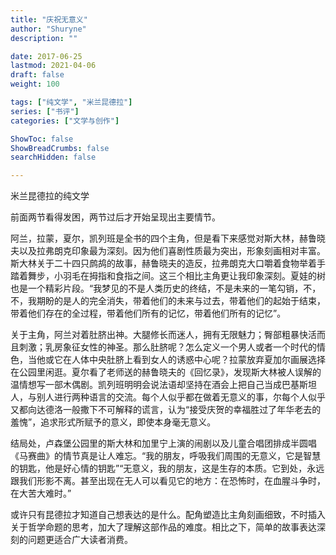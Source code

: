 ```yaml
---
title: "庆祝无意义"
author: "Shuryne"
description: ""

date: 2017-06-25 
lastmod: 2021-04-06
draft: false
weight: 100

tags: ["纯文学", "米兰昆德拉"]
series: ["书评"]
categories: ["文学与创作"]

ShowToc: false
ShowBreadCrumbs: false
searchHidden: false

---
```


米兰昆德拉的纯文学

<!--more-->

前面两节看得发困，两节过后才开始呈现出主要情节。

阿兰，拉蒙，夏尔，凯列班是全书的四个主角，但是看下来感觉对斯大林，赫鲁晓夫以及拉弗朗克印象最为深刻。因为他们喜剧性质最为突出，形象刻画相对丰富。斯大林关于二十四只鹧鸪的故事，赫鲁晓夫的造反，拉弗朗克大口嚼着食物举着手踏着舞步，小羽毛在拇指和食指之间。这三个相比主角更让我印象深刻。夏娃的树也是一个精彩片段。“我梦见的不是人类历史的终结，不是未来的一笔勾销，不，不，我期盼的是人的完全消失，带着他们的未来与过去，带着他们的起始于结束，带着他们存在的全过程，带着他们所有的记忆，带着他们所有的记忆”。

关于主角，阿兰对着肚脐出神。大腿修长而迷人，拥有无限魅力；臀部粗暴快活而且刺激；乳房象征女性的神圣。那么肚脐呢？怎么定义一个男人或者一个时代的情色，当他或它在人体中央肚脐上看到女人的诱惑中心呢？拉蒙放弃夏加尔画展选择在公园里闲逛。夏尔看了老师送的赫鲁晓夫的《回忆录》，发现斯大林被人误解的温情想写一部木偶剧。凯列班明明会说法语却坚持在酒会上把自己当成巴基斯坦人，与别人进行两种语言的交流。每个人似乎都在做着无意义的事，尔每个人似乎又都向达德洛一般撒下不可解释的谎言，认为“接受庆贺的幸福胜过了年华老去的羞愧”，追求形式所赋予的意义，即使本身毫无意义。

结局处，卢森堡公园里的斯大林和加里宁上演的闹剧以及儿童合唱团排成半圆唱《马赛曲》的情节真是让人难忘。“我的朋友，呼吸我们周围的无意义，它是智慧的钥匙，他是好心情的钥匙”“无意义，我的朋友，这是生存的本质。它到处，永远跟我们形影不离。甚至出现在无人可以看见它的地方：在恐怖时，在血腥斗争时，在大苦大难时。”

或许只有昆德拉才知道自己想表达的是什么。配角塑造比主角刻画细致，不时插入关于哲学命题的思考，加大了理解这部作品的难度。相比之下，简单的故事表达深刻的问题更适合广大读者消费。

